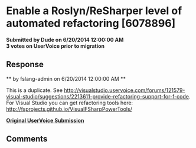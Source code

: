 # Enable a Roslyn/ReSharper level of automated refactoring [6078896] #

**Submitted by Dude on 6/20/2014 12:00:00 AM**  
**3 votes on UserVoice prior to migration**  





## Response ##
** by fslang-admin on 6/20/2014 12:00:00 AM **

This is a duplicate. See http://visualstudio.uservoice.com/forums/121579-visual-studio/suggestions/2213611-provide-refactoring-support-for-f-code.
For Visual Studio you can get refactoring tools here: http://fsprojects.github.io/VisualFSharpPowerTools/


**[Original UserVoice Submission](https://fslang.uservoice.com/forums/245727-f-language/suggestions/6078896)**


## Comments ##

